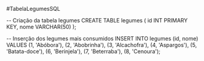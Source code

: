 #TabelaLegumesSQL

-- Criação da tabela legumes
CREATE TABLE legumes (
    id INT PRIMARY KEY,
    nome VARCHAR(50)
);

-- Inserção dos legumes mais consumidos
INSERT INTO legumes (id, nome)
VALUES (1, 'Abóbora'),
       (2, 'Abobrinha'),
       (3, 'Alcachofra'),
       (4, 'Aspargos'),
       (5, 'Batata-doce'),
       (6, 'Berinjela'),
       (7, 'Beterraba'),
       (8, 'Cenoura');
